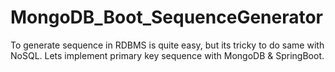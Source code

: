 # MongoDB_Boot_SequenceGenerator

To generate sequence in RDBMS is quite easy, but its tricky to do same with NoSQL. Lets implement primary key sequence with MongoDB &amp; SpringBoot.
